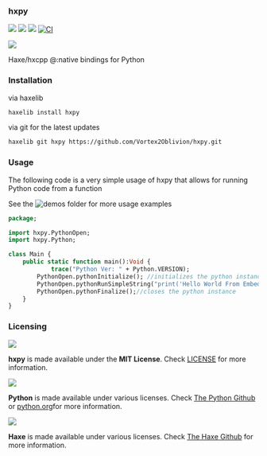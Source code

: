 ### hxpy


![](https://img.shields.io/github/repo-size/Vortex2Oblivion/hxpy) ![](https://badgen.net/github/open-issues/Vortex2Oblivion/hxpy) ![](https://badgen.net/badge/license/MIT/green)
[![CI](https://img.shields.io/github/actions/workflow/status/Vortex2Oblivion/hxpy/main.yml?branch=master&logo=github)](https://github.com/Vortex2Oblivion/hxpy/actions?query=workflow%3ACI)

![](https://raw.githubusercontent.com/Vortex2Oblivion/hxpy/master/assets/hxpy-logo.png)

Haxe/hxcpp @:native bindings for Python

### Installation

via haxelib
```bash
haxelib install hxpy
```
via git for the latest updates
```bash
haxelib git hxpy https://github.com/Vortex2Oblivion/hxpy.git
```

### Usage

The following code is a very simple usage of hxpy that allows for running Python code from a function

See the ![demos](https://github.com/Vortex2Oblivion/hxpy/tree/master/test/demos) folder for more usage examples

```haxe
package;

import hxpy.PythonOpen;
import hxpy.Python;

class Main {
	public static function main():Void {
        	trace("Python Ver: " + Python.VERSION);
		PythonOpen.pythonInitialize(); //initializes the python instance
		PythonOpen.pythonRunSimpleString("print('Hello World From Embedded Python')"); //runs code
		PythonOpen.pythonFinalize();//closes the python instance
	}
}
```

### Licensing

![](https://raw.githubusercontent.com/Vortex2Oblivion/hxpy/master/assets/hxpy-logo.png)

**hxpy** is made available under the **MIT License**. Check [LICENSE](./LICENSE) for more information.

![](https://raw.githubusercontent.com/Vortex2Oblivion/hxpy/master/assets/python-logo.png)

**Python** is made available under various licenses. Check [The Python Github](https://github.com/python/cpython/blob/main/LICENSE) or [python.org](https://www.python.org/)for more information.

![](https://raw.githubusercontent.com/Vortex2Oblivion/hxpy/master/assets/haxe-logo.png)

**Haxe** is made available under various licenses. Check [The Haxe Github](https://github.com/HaxeFoundation/haxe#license) for more information.


